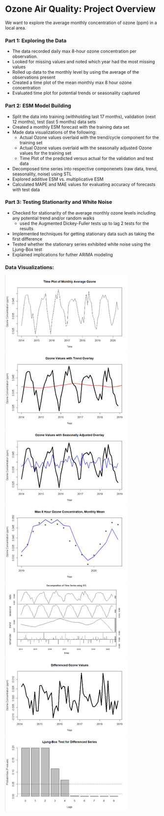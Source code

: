 # Ozone Air Quality: Project Overview

We want to explore the average monthly concentration of ozone (ppm) in a local area.

### Part 1: Exploring the Data
* The data recorded daily max 8-hour ozone concentration per observation.
* Looked for missing values and noted which year had the most missing values
* Rolled up data to the monthly level by using the average of the observations present
* Created a time plot of the mean monthly max 8 hour ozone concentration
* Evaluated time plot for potential trends or seasonality captured

### Part 2: ESM Model Building
* Split the data into training (withholding last 17 months), validation (next 12 months), test (last 5 months) data sets
* Created a monthly ESM forecast with the training data set
* Made data visualizations of the following:
  * Actual Ozone values overlaid with the trend/cycle component for the training set
  * Actual Ozone values overlaid with the seasonally adjusted Ozone values for the training set
  * Time Plot of the predicted versus actual for the validation and test data
* Decomposed time series into respective componenets (raw data, trend, seasonality, noise) using STL
* Explored additive ESM vs. multiplicative ESM
* Calculated MAPE and MAE values for evaluating accuracy of forecasts with test data

### Part 3: Testing Stationarity and White Noise
* Checked for stationarity of the average monthly ozone levels including any potential trend and/or random walks
  * used the Augmented Dickey-Fuller tests up to lag 2 tests for the results
* Implemented techniques for getting stationary data such as taking the first difference
* Tested whether the stationary series exhibited white noise using the Ljung-Box test
* Explained implications for futher ARIMA modeling

### Data Visualizations:
<img src="images/time_plot_monthly_data.png" width=400> <img src="images/trend_overlay.png" width=400>
<img src="images/seasonally_adjusted.png" width=400>
<img src="images/predicted_actual_overlay.png" width=400>
<img src="images/STL_decomp.png" width=400>
<img src="images/differenced_ts.png" width=400>
<img src="images/Ljung_Box_Test.png" width=400>
